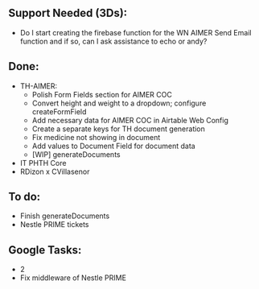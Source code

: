 ## Support Needed (3Ds):
  - Do I start creating the firebase function for the WN AIMER Send Email function and if so, can I ask assistance to echo or andy?
## Done:
  - TH-AIMER:
    - Polish Form Fields section for AIMER COC
    - Convert height and weight to a dropdown; configure createFormField
    - Add necessary data for AIMER COC in Airtable Web Config
    - Create a separate keys for TH document generation
    - Fix medicine not showing in document
    - Add values to Document Field for document data
    - [WIP] generateDocuments
  - IT PHTH Core
  - RDizon x CVillasenor
## To do:
  - Finish generateDocuments
  - Nestle PRIME tickets
## Google Tasks:
  - 2
  - Fix middleware of Nestle PRIME
